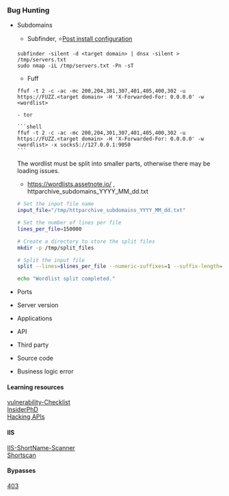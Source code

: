 ### Bug Hunting

- Subdomains
    - Subfinder, :star:[Post install configuration](https://docs.projectdiscovery.io/tools/subfinder/install#post-install-configuration)
    ```shell
    subfinder -silent -d <target domain> | dnsx -silent > /tmp/servers.txt
    sudo nmap -iL /tmp/servers.txt -Pn -sT 
    ```
    - Fuff

     ```shell
     ffuf -t 2 -c -ac -mc 200,204,301,307,401,405,400,302 -u https://FUZZ.<target domain> -H 'X-Forwarded-For: 0.0.0.0' -w <wordlist>
     ```
     
      - tor

      ```shell
      ffuf -t 2 -c -ac -mc 200,204,301,307,401,405,400,302 -u https://FUZZ.<target domain> -H 'X-Forwarded-For: 0.0.0.0' -w <wordlist> -x socks5://127.0.0.1:9050
      ```

     The wordlist must be split into smaller parts, otherwise there may be loading issues.

     - https://wordlists.assetnote.io/ , httparchive_subdomains_YYYY_MM_dd.txt


     ```bash
     # Set the input file name
     input_file="/tmp/httparchive_subdomains_YYYY_MM_dd.txt"

     # Set the number of lines per file
     lines_per_file=150000

     # Create a directory to store the split files
     mkdir -p /tmp/split_files

     # Split the input file
     split --lines=$lines_per_file --numeric-suffixes=1 --suffix-length=4 --additional-suffix=".txt" "$input_file" /tmp/split_files/split_

     echo "Wordlist split completed."
     ```


- Ports
- Server version
- Applications
- API
- Third party
- Source code
- Business logic error

#### Learning resources 

[vulnerability-Checklist](https://github.com/Az0x7/vulnerability-Checklist/tree/main) <br>
[InsiderPhD](https://www.youtube.com/@InsiderPhD/videos) <br>
[Hacking APIs](https://www.amazon.com/Hacking-APIs-Application-Programming-Interfaces/dp/1718502443)

#### IIS

[IIS-ShortName-Scanner](https://github.com/irsdl/iis-shortname-scanner) <br>
[Shortscan](https://github.com/bitquark/shortscan)

#### Bypasses

[403](https://github.com/iamj0ker/bypass-403)